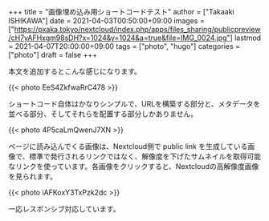 +++
title = "画像埋め込み用ショートコードテスト"
author = ["Takaaki ISHIKAWA"]
date = 2021-04-03T00:50:00+09:00
images = ["https://pxaka.tokyo/nextcloud/index.php/apps/files_sharing/publicpreview/cH7yAFHxgm98sDH?x=1024&y=1024&a=true&file=IMG_0024.jpg"]
lastmod = 2021-04-07T20:00:00+09:00
tags = ["photo", "hugo"]
categories = ["photo"]
draft = false
+++

本文を追加するとこんな感じになります。  

{{< photo EeS4ZkfwaRrC478 >}}  

ショートコード自体はかなりシンプルで、URLを構築する部分と、メタデータを並べる部分、そしてそれらを配置する部分しかありません。  

{{< photo 4P5caLmQwenJ7XN >}}  

ページに読み込んでくる画像は、Nextcloud側で public link を生成している画像で、標準で発行されるリンクではなく、解像度を下げたサムネイルを取得可能なリンクを使っています。各画像をクリックすると、Nextcloudの高解像度画像を見られます。  

{{< photo iAFKoxY3TxPzk2dc >}}  

一応レスポンシブ対応しています。
